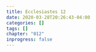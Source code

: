 ```yaml
---
title: Ecclesiastes 12
date: 2020-03-28T20:26:43-04:00
categories: []
tags: []
chapter: "012"
inprogress: false
---
```


